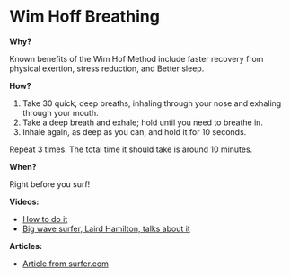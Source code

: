 # Wim Hoff Breathing

**Why?**

Known benefits of the Wim Hof Method include faster recovery from physical exertion, stress reduction, and Better sleep.

**How?**

1. Take 30 quick, deep breaths, inhaling through your nose and exhaling through your mouth.
1. Take a deep breath and exhale; hold until you need to breathe in.
1. Inhale again, as deep as you can, and hold it for 10 seconds.

Repeat 3 times. The total time it should take is around 10 minutes.

**When?**

Right before you surf!

**Videos:**

* [How to do it](http://www.youtube.com/watch?v=bLj9s7xQk4I&t=3m15s)
* [Big wave surfer, Laird Hamilton, talks about it](https://www.youtube.com/watch?v=awRfK2xPRD8)

**Articles:**

* [Article from surfer.com](https://www.surfer.com/features/breathe-like-a-superman)
